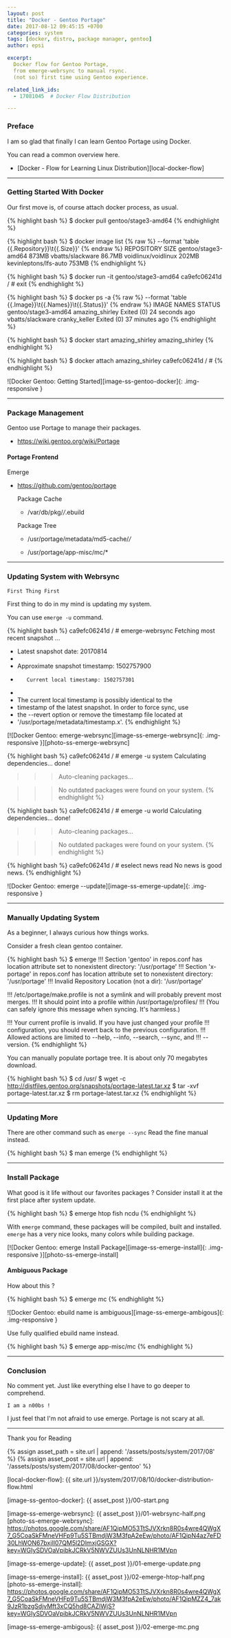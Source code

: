 ```yaml
---
layout: post
title: "Docker - Gentoo Portage"
date: 2017-08-12 09:45:15 +0700
categories: system
tags: [docker, distro, package manager, gentoo]
author: epsi

excerpt:
  Docker flow for Gentoo Portage,
  from emerge-webrsync to manual rsync.
  (not so) first time using Gentoo experience.

related_link_ids: 
  - 17081045  # Docker Flow Distribution

---
```


### Preface

I am so glad that finally I can learn Gentoo Portage using Docker.

You can read a common overview here.

*	[Docker - Flow for Learning Linux Distribution][local-docker-flow]

-- -- --

### Getting Started With Docker

Our first move is, of course attach docker process, as usual.

{% highlight bash %}
$ docker pull gentoo/stage3-amd64
{% endhighlight %}

{% highlight bash %}
$ docker image list 
{% raw %}
  --format 'table {{.Repository}}\t{{.Size}}'
{% endraw %}
REPOSITORY              SIZE
gentoo/stage3-amd64     873MB
vbatts/slackware        86.7MB
voidlinux/voidlinux     202MB
kevinleptons/lfs-auto   753MB
{% endhighlight %}

{% highlight bash %}
$ docker run -it gentoo/stage3-amd64
ca9efc06241d / # exit
{% endhighlight %}

{% highlight bash %}
$ docker ps -a 
{% raw %}
  --format 'table {{.Image}}\t{{.Names}}\t{{.Status}}'
{% endraw %}
IMAGE                 NAMES               STATUS
gentoo/stage3-amd64   amazing_shirley     Exited (0) 24 seconds ago
vbatts/slackware      cranky_keller       Exited (0) 37 minutes ago
{% endhighlight %}

{% highlight bash %}
$ docker start amazing_shirley
amazing_shirley
{% endhighlight %}

{% highlight bash %}
$ docker attach amazing_shirley
ca9efc06241d / #
{% endhighlight %}

![Docker Gentoo: Getting Started][image-ss-gentoo-docker]{: .img-responsive }

-- -- --

### Package Management

Gentoo use Portage to manage their packages.

*	<https://wiki.gentoo.org/wiki/Portage>

#### Portage Frontend

Emerge

*	<https://github.com/gentoo/portage>
	
	Package Cache
	
	*	/var/db/pkg/*/*.ebuild
	
	Package Tree
	
	*	/usr/portage/metadata/md5-cache/*/*
	
	*	/usr/portage/app-misc/mc/*

-- -- --

### Updating System with Webrsync

	First Thing First

First thing to do in my mind is updating my system.

You can use <code>emerge -u</code> command.

{% highlight bash %}
ca9efc06241d / # emerge-webrsync
Fetching most recent snapshot ...
 * Latest snapshot date: 20170814
 * 
 * Approximate snapshot timestamp: 1502757900
 *        Current local timestamp: 1502757301
 * 
 * The current local timestamp is possibly identical to the
 * timestamp of the latest snapshot. In order to force sync, use
 * the --revert option or remove the timestamp file located at
 * '/usr/portage/metadata/timestamp.x'.
{% endhighlight %}

[![Docker Gentoo: emerge-webrsync][image-ss-emerge-webrsync]{: .img-responsive }][photo-ss-emerge-webrsync]

{% highlight bash %}
ca9efc06241d / # emerge -u system
Calculating dependencies... done!
>>> Auto-cleaning packages...

>>> No outdated packages were found on your system.
{% endhighlight %}

{% highlight bash %}
ca9efc06241d / # emerge -u world
Calculating dependencies... done!
>>> Auto-cleaning packages...

>>> No outdated packages were found on your system.
{% endhighlight %}

{% highlight bash %}
ca9efc06241d / # eselect news read
No news is good news.
{% endhighlight %}

![Docker Gentoo: emerge --update][image-ss-emerge-update]{: .img-responsive }

-- -- --

### Manually Updating System

As a beginner, I always curious how things works.

Consider a fresh clean gentoo container.

{% highlight bash %}
$ emerge
!!! Section 'gentoo' in repos.conf has location attribute set to nonexistent directory: '/usr/portage'
!!! Section 'x-portage' in repos.conf has location attribute set to nonexistent directory: '/usr/portage'
!!! Invalid Repository Location (not a dir): '/usr/portage'


!!! /etc/portage/make.profile is not a symlink and will probably prevent most merges.
!!! It should point into a profile within /usr/portage/profiles/
!!! (You can safely ignore this message when syncing. It's harmless.)


!!! Your current profile is invalid. If you have just changed your profile
!!! configuration, you should revert back to the previous configuration.
!!! Allowed actions are limited to --help, --info, --search, --sync, and
!!! --version.
{% endhighlight %}

You can manually populate portage tree.
It is about only 70 megabytes download.

{% highlight bash %}
$ cd /usr/
$ wget -c http://distfiles.gentoo.org/snapshots/portage-latest.tar.xz
$ tar -xvf portage-latest.tar.xz
$ rm portage-latest.tar.xz
{% endhighlight %}

-- -- --

### Updating More

There are other command such as <code>emerge --sync</code>
Read the fine manual instead.

{% highlight bash %}
$ man emerge
{% endhighlight %}

-- -- --

### Install Package

What good is it life without our favorites packages ?
Consider install it at the first place after system update.

{% highlight bash %}
$ emerge htop fish ncdu
{% endhighlight %}

With <code>emerge</code> command,
these packages will be compiled, built and installed.
<code>emerge</code> has a very nice looks, 
many colors while building package.

[![Docker Gentoo: emerge Install Package][image-ss-emerge-install]{: .img-responsive }][photo-ss-emerge-install]

#### Ambiguous Package

How about this ?

{% highlight bash %}
$ emerge mc
{% endhighlight %}

![Docker Gentoo: ebuild name is ambiguous][image-ss-emerge-ambigous]{: .img-responsive }

Use fully qualified ebuild name instead.

{% highlight bash %}
$ emerge app-misc/mc 
{% endhighlight %}

-- -- --

### Conclusion

No comment yet.
Just like everything else I have to go deeper to comprehend.

	I am a n00bs !

I just feel that I'm not afraid to use emerge.
Portage is not scary at all.

-- -- --

Thank you for Reading

[//]: <> ( -- -- -- links below -- -- -- )

{% assign asset_path = site.url | append: '/assets/posts/system/2017/08' %}
{% assign asset_post = site.url | append: '/assets/posts/system/2017/08/docker-gentoo' %}

[local-docker-flow]: {{ site.url }}/system/2017/08/10/docker-distribution-flow.html

[image-ss-gentoo-docker]:    {{ asset_post }}/00-start.png

[image-ss-emerge-webrsync]:  {{ asset_post }}/01-webrsync-half.png
[photo-ss-emerge-webrsync]:  https://photos.google.com/share/AF1QipMO53TtSJVXrkn8R0s4wre4QWgX7_G5CoaSkFMneVHFp9Tu5STBmdjW3M3fpA2eEw/photo/AF1QipN4az7eFD30LhWON67bxjIl07QM5l2DlmxjGSGX?key=WGIySDVOaVpibkJCRkV5NWVZUUs3UnNLNHR1MVpn

[image-ss-emerge-update]:    {{ asset_post }}/01-emerge-update.png

[image-ss-emerge-install]:   {{ asset_post }}/02-emerge-htop-half.png
[photo-ss-emerge-install]:   https://photos.google.com/share/AF1QipMO53TtSJVXrkn8R0s4wre4QWgX7_G5CoaSkFMneVHFp9Tu5STBmdjW3M3fpA2eEw/photo/AF1QipMZZ4_7ak9JzR1bzgSdjvMft3xCQ5hd8CAZlWjS?key=WGIySDVOaVpibkJCRkV5NWVZUUs3UnNLNHR1MVpn

[image-ss-emerge-ambigous]:  {{ asset_post }}/02-emerge-mc.png
